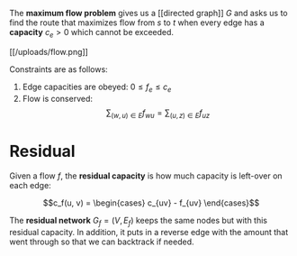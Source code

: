 The **maximum flow problem** gives us a [[directed graph]] $G$ and asks us to find the route that maximizes flow from $s$ to $t$ when every edge has a **capacity** $c_e > 0$ which cannot be exceeded.

[[/uploads/flow.png]]

Constraints are as follows:

1. Edge capacities are obeyed: $0 \leq f_e \leq c_e$
2. Flow is conserved: $$\sum_{(w, u) \in E} f_{wu} = \sum_{(u, z) \in E} f_{uz}$$

# Residual 

Given a flow $f$, the **residual capacity** is how much capacity is left-over on each edge: 

$$c_f(u, v) = \begin{cases} c_{uv} - f_{uv} \end{cases}$$

The **residual network** $G_f = (V, E_f)$ keeps the same nodes but with this residual capacity. In addition, it puts in a reverse edge with the amount that went through so that we can backtrack if needed.